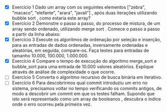 - [x] Exercício 1 Dado um array com os seguintes elementos ["zebra", "macaco", "elefante", "arara", "javali"] , após duas iterações utilizando bubble sort , como estaria este array?
- [x] Exercício 2 Demonstre o passo a passo, do processo de mistura, de um array sendo ordenado, utilizando merge sort . Comece o passo a passo a partir da linha abaixo:
- [x] Exercício 3 Execute os algoritmos de ordenação por seleção e inserção, para as entradas de dados ordenadas, inversamente ordenadas e aleatórias, em seguida, compare-os. Faça testes para entradas de tamanho 10.000, 100.000, 1.000.000.
- [x] Exercício 4 Compare o tempo de execução do algoritmo merge_sort e bubble_sort para uma entrada de 10.000 valores aleatórios. Explique através de análise de complexidade o que ocorre.
- [ ] Exercício 5 Converta o algoritmo recursivo de busca binária em iterativo.
- [ ] Exercício 6 Para descobrirmos qual commit introduziu um erro no sistema, precisamos voltar no tempo verificando os commits antigos, de modo a descobrir um commit em que os testes falham. Supondo que isto será representado como um array de booleanos , descubra o índice onde o erro ocorreu pela primeira vez.
